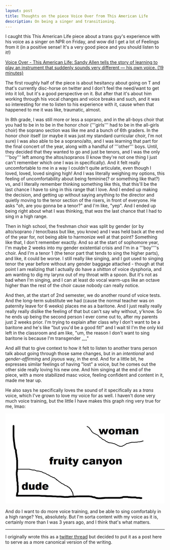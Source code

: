 ```yaml
---
layout: post
title: Thoughts on the piece Voice Over from This American Life
description: On being a singer and transitioning.
---
```


I caught this This American Life piece about a trans guy's experience with his
voice as a singer on NPR on Friday, and wow did I get a lot of Feelings from it
(in a positive sense! It's a very good piece and you should listen to it!)

[Voice Over - This American Life: Sandy Allen tells the story of learning to play an instrument that suddenly sounds very different — his own voice. (19 minutes)](https://www.thisamericanlife.org/778/me-minus-me/act-one-2)

The first roughly half of the piece is about hesitancy about going on T and
that's currently disc-horse on twitter and I don't feel the need/want to get
into it loll, but it's a good perspective on it. But after that it's about him
working through his vocal changes and voice breaks and such, and it was so
interesting for me to listen to his experience with it, cause when that
happened to me it was like, traumatic, almost.

In 8th grade, I was still more or less a soprano, and in the all-boys choir
that you had to be in to be in the honor choir ('''girls''' had to be in the
all-girls choir) the soprano section was like me and a bunch of 6th graders. In
the honor choir itself (or maybe it was just my standard curricular choir, I'm
not sure) I was also able to be a soprano/alto, and I was learning that part
for the final concert of the year, along with a handful of '''other''' boys.
Until, they decided that they wanted to go and just be tenors, and I was the
only '''boy''' left among the altos/sopranos (I know they're not one thing I
just can't remember which one I was in specifically). And it felt really
uncomfortable to me in a way I couldn't quite articulate, even though I loved,
loved, loved singing high! And I was literally weighing my options, this
feeling of uncomfortability about being feminine(? or something like that?) vs,
and I literally remember thinking something like this, that this'll be the last
chance I have to sing in this range that I love. And I ended up making the
decision, and getting up without saying anything to the director and quietly
moving to the tenor section of the risers, in front of everyone. He asks "oh,
are you gonna be a tenor?" and I'm like, "yep". And I ended up being right
about what I was thinking, that _was_ the last chance that I had to sing in a
high range.

Then in high school, the freshman choir was split by gender (or by alto/soprano
/ tenor/bass but like, you know) and I was held back at the end of the year
for, not being able to harmonize well at that point? Something like that, I
don't remember exactly. And so at the start of sophomore year, I'm maybe 2
weeks into my gender existential crisis and I'm in a '''boy''''s choir. And I'm
a tenor 1 (the tenor part that tends to sing the higher parts), and like, it
could be worse. I still really like singing, and I got used to singing tenor
the year before without any gender baggage attached - though at that point I am
realizing that I actually do have a _shitton_ of voice dysphoria, and am
wanting to dig my larynx out of my throat with a spoon. But it's not as bad
when I'm singing, and I can at least do vocal warm-ups like an octave higher
than the rest of the choir cause nobody can really notice.

And then, at the start of 2nd semester, we do another round of voice tests. And
the long-term substitute we had (cause the normal teacher was on paternity
leave for 6 weeks) places me as a baritone. And I just really really really
really dislike the feeling of that but can't say why without, y'know. So he
ends up being the second person I ever come out to, after my parents just 2
weeks prior. I'm trying to explain after class why I don't want to be a
baritone and he's like "but you'd be a good fit!" and I wait til I'm the only
kid left in the classroom and am like, "um, the reason I don't want to sing
baritone is because I'm transgender ,,,,"

And alll that to give context to how it felt to listen to another trans person
talk about going through those same changes, but in an _intentional_ and
_gender-affirming_ and _joyous_ way, in the end. And for a little bit, he
expresses similar feelings of having "lost" a voice, but he comes out the other
side really loving his new one. And him singing at the end of the piece, with a
more stabilized masc voice, feeling confident and content in it, made me tear
up.

He also says he specifically loves the sound of it specifically as a _trans_
voice, which I've grown to love my voice for as well. I haven't done very much
voice training, but the little I have makes this graph ring very true for me,
lmao:

![a hand-drawn graph. in the bottom-left corner, there's a small section labeled "dude". in the top-right corner, there's a small section labeled "woman". the rest of the area of the graph is labeled "fruity canyon".](/imgs/fruitycanyon.jpg)

And do I want to do more voice training, and be able to sing comfortably in a
high range? Yes, absolutely. But I'm sorta content with my voice as it is,
certainly more than I was 3 years ago, and I think that's what matters.

---

I originally wrote this as a
[twitter thread](https://twitter.com/coolreader18/status/1564082903335813120)
but decided to put it as a post here to serve as a more canonical version of
the writing.

